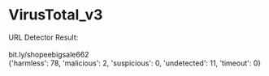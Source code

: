 # VirusTotal_v3
URL Detector Result:<br><br>
bit.ly/shopeebigsale662<br>
{'harmless': 78, 'malicious': 2, 'suspicious': 0, 'undetected': 11, 'timeout': 0}
